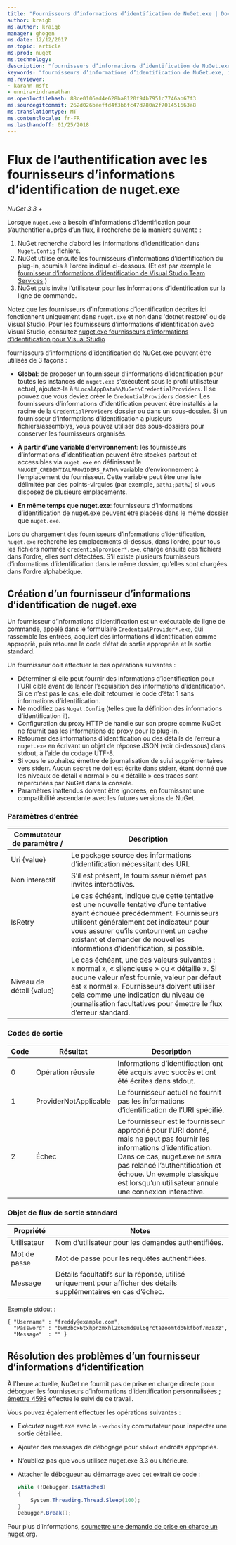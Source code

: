 ```yaml
---
title: "Fournisseurs d’informations d’identification de NuGet.exe | Documents Microsoft"
author: kraigb
ms.author: kraigb
manager: ghogen
ms.date: 12/12/2017
ms.topic: article
ms.prod: nuget
ms.technology: 
description: "fournisseurs d’informations d’identification de NuGet.exe auprès d’un flux et sont implémentées comme des exécutables de ligne de commande qui suivent les conventions spécifiques."
keywords: "fournisseurs d’informations d’identification de NuGet.exe, informations d’identification du fournisseur, auprès de l’alimentation, auprès de la galerie"
ms.reviewer:
- karann-msft
- unniravindranathan
ms.openlocfilehash: 88ce0106ad4e628ba8120f94b7951c7746ab67f3
ms.sourcegitcommit: 262d026beeffd4f3b6fc47d780a2f701451663a8
ms.translationtype: MT
ms.contentlocale: fr-FR
ms.lasthandoff: 01/25/2018
---
```

# <a name="authenticating-feeds-with-nugetexe-credential-providers"></a>Flux de l’authentification avec les fournisseurs d’informations d’identification de nuget.exe

*NuGet 3.3 +*

Lorsque `nuget.exe` a besoin d’informations d’identification pour s’authentifier auprès d’un flux, il recherche de la manière suivante :

1. NuGet recherche d’abord les informations d’identification dans `Nuget.Config` fichiers.
1. NuGet utilise ensuite les fournisseurs d’informations d’identification du plug-in, soumis à l’ordre indiqué ci-dessous. (Et est par exemple le [fournisseur d’informations d’identification de Visual Studio Team Services](https://www.visualstudio.com/docs/package/get-started/nuget/auth#vsts-credential-provider).)
1. NuGet puis invite l’utilisateur pour les informations d’identification sur la ligne de commande.

Notez que les fournisseurs d’informations d’identification décrites ici fonctionnent uniquement dans `nuget.exe` et non dans 'dotnet restore' ou de Visual Studio. Pour les fournisseurs d’informations d’identification avec Visual Studio, consultez [nuget.exe fournisseurs d’informations d’identification pour Visual Studio](nuget-credential-providers-for-visual-studio.md)

fournisseurs d’informations d’identification de NuGet.exe peuvent être utilisés de 3 façons :

- **Global**: de proposer un fournisseur d’informations d’identification pour toutes les instances de `nuget.exe` s’exécutent sous le profil utilisateur actuel, ajoutez-la à `%LocalAppData%\NuGet\CredentialProviders`. Il se pouvez que vous deviez créer le `CredentialProviders` dossier. Les fournisseurs d’informations d’identification peuvent être installés à la racine de la `CredentialProviders` dossier ou dans un sous-dossier. Si un fournisseur d’informations d’identification a plusieurs fichiers/assemblys, vous pouvez utiliser des sous-dossiers pour conserver les fournisseurs organisés.

- **À partir d’une variable d’environnement**: les fournisseurs d’informations d’identification peuvent être stockés partout et accessibles via `nuget.exe` en définissant le `%NUGET_CREDENTIALPROVIDERS_PATH%` variable d’environnement à l’emplacement du fournisseur. Cette variable peut être une liste délimitée par des points-virgules (par exemple, `path1;path2`) si vous disposez de plusieurs emplacements.

- **En même temps que nuget.exe**: fournisseurs d’informations d’identification de nuget.exe peuvent être placées dans le même dossier que `nuget.exe`.

Lors du chargement des fournisseurs d’informations d’identification, `nuget.exe` recherche les emplacements ci-dessus, dans l’ordre, pour tous les fichiers nommés `credentialprovider*.exe`, charge ensuite ces fichiers dans l’ordre, elles sont détectées. S’il existe plusieurs fournisseurs d’informations d’identification dans le même dossier, qu’elles sont chargées dans l’ordre alphabétique.

## <a name="creating-a-nugetexe-credential-provider"></a>Création d’un fournisseur d’informations d’identification de nuget.exe

Un fournisseur d’informations d’identification est un exécutable de ligne de commande, appelé dans le formulaire `CredentialProvider*.exe`, qui rassemble les entrées, acquiert des informations d’identification comme approprié, puis retourne le code d’état de sortie appropriée et la sortie standard.

Un fournisseur doit effectuer le des opérations suivantes :

- Déterminer si elle peut fournir des informations d’identification pour l’URI cible avant de lancer l’acquisition des informations d’identification. Si ce n’est pas le cas, elle doit retourner le code d’état 1 sans informations d’identification.
- Ne modifiez pas `Nuget.Config` (telles que la définition des informations d’identification il).
- Configuration du proxy HTTP de handle sur son propre comme NuGet ne fournit pas les informations de proxy pour le plug-in.
- Retourner des informations d’identification ou des détails de l’erreur à `nuget.exe` en écrivant un objet de réponse JSON (voir ci-dessous) dans stdout, à l’aide du codage UTF-8.
- Si vous le souhaitez émettre de journalisation de suivi supplémentaires vers stderr. Aucun secret ne doit est écrite dans stderr, étant donné que les niveaux de détail « normal » ou « détaillé » ces traces sont répercutées par NuGet dans la console.
- Paramètres inattendus doivent être ignorées, en fournissant une compatibilité ascendante avec les futures versions de NuGet.

### <a name="input-parameters"></a>Paramètres d’entrée

| Commutateur de paramètre / |Description|
|----------------|-----------|
| Uri {value} | Le package source des informations d’identification nécessitant des URI.|
| Non interactif | S’il est présent, le fournisseur n’émet pas invites interactives. |
| IsRetry | Le cas échéant, indique que cette tentative est une nouvelle tentative d’une tentative ayant échouée précédemment. Fournisseurs utilisent généralement cet indicateur pour vous assurer qu’ils contournent un cache existant et demander de nouvelles informations d’identification, si possible.|
| Niveau de détail {value} | Le cas échéant, une des valeurs suivantes : « normal », « silencieuse » ou « détaillé ». Si aucune valeur n’est fournie, valeur par défaut est « normal ». Fournisseurs doivent utiliser cela comme une indication du niveau de journalisation facultatives pour émettre le flux d’erreur standard. |

### <a name="exit-codes"></a>Codes de sortie

| Code |Résultat | Description |
|----------------|-----------|-----------|
| 0 | Opération réussie | Informations d’identification ont été acquis avec succès et ont été écrites dans stdout.|
| 1 | ProviderNotApplicable | Le fournisseur actuel ne fournit pas les informations d’identification de l’URI spécifié.|
| 2 | Échec | Le fournisseur est le fournisseur approprié pour l’URI donné, mais ne peut pas fournir les informations d’identification. Dans ce cas, nuget.exe ne sera pas relancé l’authentification et échoue. Un exemple classique est lorsqu’un utilisateur annule une connexion interactive. |

### <a name="standard-output"></a>Objet de flux de sortie standard

| Propriété |Notes|
|----------------|-----------|
| Utilisateur | Nom d’utilisateur pour les demandes authentifiées.|
| Mot de passe | Mot de passe pour les requêtes authentifiées.|
| Message | Détails facultatifs sur la réponse, utilisé uniquement pour afficher des détails supplémentaires en cas d’échec. |

Exemple stdout :

    { "Username" : "freddy@example.com",
      "Password" : "bwm3bcx6txhprzmxhl2x63mdsul6grctazoomtdb6kfbof7m3a3z",
      "Message"  : "" }

## <a name="troubleshooting-a-credential-provider"></a>Résolution des problèmes d’un fournisseur d’informations d’identification

À l’heure actuelle, NuGet ne fournit pas de prise en charge directe pour déboguer les fournisseurs d’informations d’identification personnalisées ; [émettre 4598](https://github.com/NuGet/Home/issues/4598) effectue le suivi de ce travail.

Vous pouvez également effectuer les opérations suivantes :

- Exécutez nuget.exe avec la `-verbosity` commutateur pour inspecter une sortie détaillée.
- Ajouter des messages de débogage pour `stdout` endroits appropriés.
- N’oubliez pas que vous utilisez nuget.exe 3.3 ou ultérieure.
- Attacher le débogueur au démarrage avec cet extrait de code :

    ```cs
    while (!Debugger.IsAttached)
    {
        System.Threading.Thread.Sleep(100);
    }
    Debugger.Break();
    ```

Pour plus d’informations, [soumettre une demande de prise en charge un nuget.org](https://www.nuget.org/policies/Contact).
